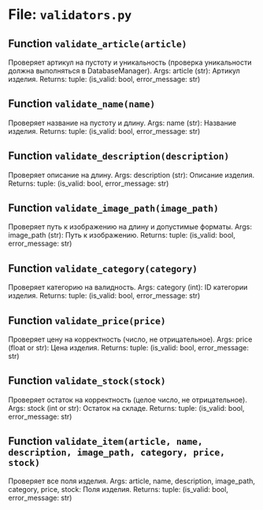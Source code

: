 # File: `validators.py`

## Function `validate_article(article)`
Проверяет артикул на пустоту и уникальность (проверка уникальности должна выполняться в DatabaseManager).
Args:
    article (str): Артикул изделия.
Returns:
    tuple: (is_valid: bool, error_message: str)

## Function `validate_name(name)`
Проверяет название на пустоту и длину.
Args:
    name (str): Название изделия.
Returns:
    tuple: (is_valid: bool, error_message: str)

## Function `validate_description(description)`
Проверяет описание на длину.
Args:
    description (str): Описание изделия.
Returns:
    tuple: (is_valid: bool, error_message: str)

## Function `validate_image_path(image_path)`
Проверяет путь к изображению на длину и допустимые форматы.
Args:
    image_path (str): Путь к изображению.
Returns:
    tuple: (is_valid: bool, error_message: str)

## Function `validate_category(category)`
Проверяет категорию на валидность.
Args:
    category (int): ID категории изделия.
Returns:
    tuple: (is_valid: bool, error_message: str)

## Function `validate_price(price)`
Проверяет цену на корректность (число, не отрицательное).
Args:
    price (float or str): Цена изделия.
Returns:
    tuple: (is_valid: bool, error_message: str)

## Function `validate_stock(stock)`
Проверяет остаток на корректность (целое число, не отрицательное).
Args:
    stock (int or str): Остаток на складе.
Returns:
    tuple: (is_valid: bool, error_message: str)

## Function `validate_item(article, name, description, image_path, category, price, stock)`
Проверяет все поля изделия.
Args:
    article, name, description, image_path, category, price, stock: Поля изделия.
Returns:
    tuple: (is_valid: bool, error_message: str)
